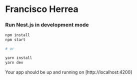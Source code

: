 # Francisco Herrea

### Run Nest.js in development mode

```bash
npm install
npm start

# or

yarn install
yarn dev
```

Your app should be up and running on [http://localhost:4200]